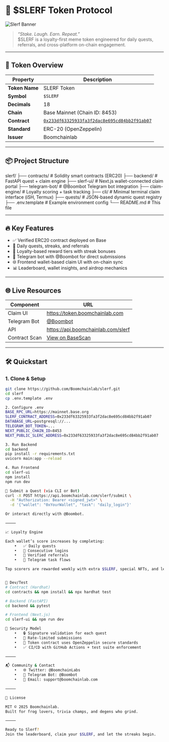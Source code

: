 # 🐸 $SLERF Token Protocol

![Slerf Banner](https://i.imgur.com/QglUVfb.jpg)

> *“Stake. Laugh. Earn. Repeat.”*  
> $SLERF is a loyalty-first meme token engineered for daily quests, referrals, and cross-platform on-chain engagement.

---

## 🧬 Token Overview

| Property        | Description                                                                 |
|----------------|-----------------------------------------------------------------------------|
| **Token Name**  | SLERF Token                                                                 |
| **Symbol**      | `$SLERF`                                                                    |
| **Decimals**    | 18                                                                          |
| **Chain**       | Base Mainnet (Chain ID: 8453)                                               |
| **Contract**    | [`0x233df63325933fa3f2dac8e695cd84bb2f91ab07`](https://basescan.org/address/0x233df63325933fa3f2dac8e695cd84bb2f91ab07) |
| **Standard**    | ERC-20 (OpenZeppelin)                                                       |
| **Issuer**      | Boomchainlab                                                                |

---

## 📦 Project Structure
slerf/
├── contracts/            # Solidity smart contracts (ERC20)
├── backend/              # FastAPI quest + claim engine
├── slerf-ui/             # Next.js wallet-connected claim portal
├── telegram-bot/         # @Boombot Telegram bot integration
├── claim-engine/         # Loyalty scoring + task tracking
├── cli/                  # Minimal terminal claim interface (iSH, Termux)
├── quests/               # JSON-based dynamic quest registry
├── .env.template         # Example environment config
└── README.md             # This file

---

## 🔥 Key Features

- ✅ Verified ERC20 contract deployed on Base
- 🎯 Daily quests, streaks, and referrals
- 🧠 Loyalty-based reward tiers with streak bonuses
- 🤖 Telegram bot with @Boombot for direct submissions
- 🌐 Frontend wallet-based claim UI with on-chain sync
- 📊 Leaderboard, wallet insights, and airdrop mechanics

---

## 🌐 Live Resources

| Component      | URL                                      |
|----------------|------------------------------------------|
| Claim UI       | https://token.boomchainlab.com           |
| Telegram Bot   | [@Boombot](https://t.me/Boombot)         |
| API            | https://api.boomchainlab.com/slerf       |
| Contract Scan  | [View on BaseScan](https://basescan.org/address/0x233df63325933fa3f2dac8e695cd84bb2f91ab07) |

---

## 🛠 Quickstart

### 1. Clone & Setup

```bash
git clone https://github.com/Boomchainlab/slerf.git
cd slerf
cp .env.template .env

2. Configure .env
BASE_RPC_URL=https://mainnet.base.org
SLERF_CONTRACT_ADDRESS=0x233df63325933fa3f2dac8e695cd84bb2f91ab07
DATABASE_URL=postgresql://...
TELEGRAM_BOT_TOKEN=...
NEXT_PUBLIC_CHAIN_ID=8453
NEXT_PUBLIC_SLERC_ADDRESS=0x233df63325933fa3f2dac8e695cd84bb2f91ab07

3. Run Backend
cd backend
pip install -r requirements.txt
uvicorn main:app --reload

4. Run Frontend
cd slerf-ui
npm install
npm run dev

🤖 Submit a Quest (via CLI or Bot)
curl -X POST https://api.boomchainlab.com/slerf/submit \
  -H "Authorization: Bearer <signed_jwt>" \
  -d '{"wallet": "0xYourWallet", "task": "daily_login"}'

Or interact directly with @Boombot.

⸻

📈 Loyalty Engine

Each wallet’s score increases by completing:
	•	✅ Daily quests
	•	🔁 Consecutive logins
	•	👥 Verified referrals
	•	🎯 Telegram task flows

Top scorers are rewarded weekly with extra $SLERF, special NFTs, and leaderboard trophies.


🧪 Dev/Test
# Contract (Hardhat)
cd contracts && npm install && npx hardhat test

# Backend (FastAPI)
cd backend && pytest

# Frontend (Next.js)
cd slerf-ui && npm run dev

🔐 Security Model
	•	🔒 Signature validation for each quest
	•	🚫 Rate-limited submissions
	•	🧱 Token contract uses OpenZeppelin secure standards
	•	✅ CI/CD with GitHub Actions + test suite enforcement

⸻

📬 Community & Contact
	•	🌐 Twitter: @BoomchainLabs
	•	🧪 Telegram Bot: @Boombot
	•	💌 Email: support@boomchainlab.com

⸻

🧾 License

MIT © 2025 Boomchainlab.
Built for frog lovers, trivia champs, and degens who grind.

⸻

Ready to Slerf?
Join the leaderboard, claim your $SLERF, and let the streaks begin.

